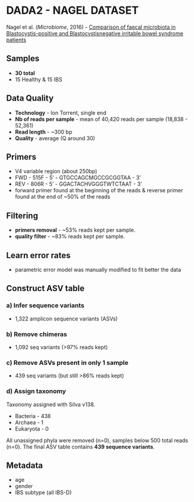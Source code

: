 # DADA2 - NAGEL DATASET

Nagel et al. (_Microbiome_, 2016) - [Comparison of faecal microbiota in Blastocystis-positive and Blastocystisnegative irritable bowel syndrome patients][1]

[1]: https://microbiomejournal.biomedcentral.com/articles/10.1186/s40168-016-0191-0


## Samples
- **30 total**
- 15 Healthy & 15 IBS

## Data Quality
- **Technology** - Ion Torrent, single end
- **Nb of reads per sample** - mean of 40,420 reads per sample (18,838 - 52,361)
- **Read length** - ~300 bp
- **Quality** - average (Q around 30)

## Primers
- V4 variable region (about 250bp)
- FWD - 515F - 5’ - GTGCCAGCMGCCGCGGTAA - 3’
- REV -  806R - 5’ - GGACTACHVGGGTWTCTAAT - 3’
- forward primer found at the beginning of the reads & reverse primer found at the end of \~50% of the reads

## Filtering
- **primers removal** - \~53% reads kept per sample.
- **quality filter** - \~83% reads kept per sample.

## Learn error rates
- parametric error model was manually modified to fit better the data

## Construct ASV table
### a) Infer sequence variants
- 1,322 amplicon sequence variants (ASVs)

### b) Remove chimeras
- 1,092 seq variants (>97% reads kept)

### c) Remove ASVs present in only 1 sample
- 439 seq variants (but still >86% reads kept)

### d) Assign taxonomy
Taxonomy assigned with Silva v138.
- Bacteria - 438
- Archaea - 1
- Eukaryota - 0

All unassigned phyla were removed (n=0), samples below 500 total reads (n=0). The final ASV table contains **439 sequence variants**.

## Metadata
- age
- gender
- IBS subtype (all IBS-D)